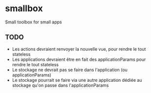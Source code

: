 # smallbox
Small toolbox for small apps

## TODO

- Les actions devraient renvoyer la nouvelle vue, pour rendre le tout stateless
- Les applications devraient être en fait des applicationParams pour rendre le tout stateless
- Le stockage ne devrait pas se faire dans l'application (ou applicationParams)
- Le stockage pourrait se faire via une autre application dédiée au stockage qu'on passe dans l'applicationParams



